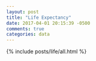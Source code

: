 ```yaml
---
layout: post
title: "Life Expectancy"
date: 2017-04-01 20:15:39 -0500
comments: true
categories: data
---
```


<!-- more -->

{% include posts/life/all.html %}
